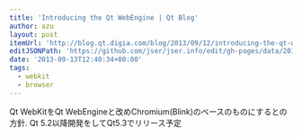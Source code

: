 ```yaml
---
title: 'Introducing the Qt WebEngine | Qt Blog'
author: azu
layout: post
itemUrl: 'http://blog.qt.digia.com/blog/2013/09/12/introducing-the-qt-webengine/'
editJSONPath: 'https://github.com/jser/jser.info/edit/gh-pages/data/2013/09/index.json'
date: '2013-09-13T12:40:34+00:00'
tags:
  - webkit
  - browser
---
```

Qt WebKitをQt WebEngineと改めChromium(Blink)のベースのものにするとの方針. Qt 5.2以降開発をしてQt5.3でリリース予定
